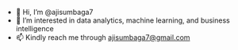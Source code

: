 - 👋 Hi, I’m @ajisumbaga7
- 👀 I’m interested in data analytics, machine learning, and business intelligence
- 📫 Kindly reach me through ajisumbaga7@gmail.com

<!---
ajisumbaga7/ajisumbaga7 is a ✨ special ✨ repository because its `README.md` (this file) appears on your GitHub profile.
You can click the Preview link to take a look at your changes.
--->
